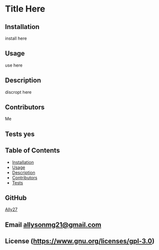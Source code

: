 # Title Here

 ## Installation
install here
 ## Usage 
use here 
## Description
discropt here
 ## Contributors 
Me 
 ## Tests yes
 ## Table of Contents
* [Installation](#installation)
* [Usage](#usage)
* [Description](#description)
* [Contributors](#contributors)
* [Tests](#tests)
 ## GitHub 
 [Ally27](https://github.com/Ally27) 
 ## Email allysonmg21@gmail.com
 ## License  (https://www.gnu.org/licenses/gpl-3.0)
 